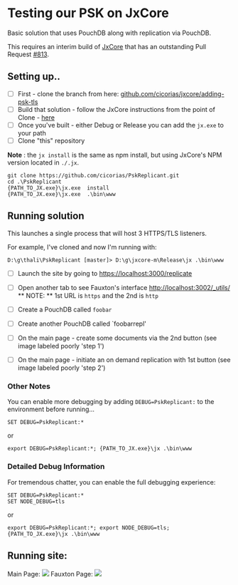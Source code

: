 # Testing our PSK on JxCore
Basic solution that uses PouchDB along with replication via PouchDB.

This requires an interim build of [JxCore](http://jxcore.com/home/) that has an outstanding Pull Request [#813](https://github.com/jxcore/jxcore/pull/813).

## Setting up..

- [ ] First - clone the branch from here: [github.com/cicorias/jxcore/adding-psk-tls](https://github.com/cicorias/jxcore/tree/adding-psk-tls)
- [ ] Build that solution - follow the JxCore instructions from the point of Clone - [here](https://github.com/jxcore/jxcore/blob/master/doc/HOW_TO_COMPILE.md)
- [ ] Once you've built - either Debug or Release you can add the `jx.exe` to your path
- [ ] Clone "this" repository 

**Note** : the `jx install` is the same as npm install, but using JxCore's NPM version located in `./.jx`.

```
git clone https://github.com/cicorias/PskReplicant.git
cd .\PskReplicant
{PATH_TO_JX.exe}\jx.exe  install
{PATH_TO_JX.exe}\jx.exe  .\bin\www

```

## Running solution

This launches a single process that will host 3 HTTPS/TLS listeners.

For example, I've cloned and now I'm running with:

```
D:\g\thali\PskReplicant [master]> D:\g\jxcore-m\Release\jx .\bin\www
```

- [ ] Launch the site by going to [https://localhost:3000/replicate](https://localhost:3000/replicate)
- [ ] Open another tab to see Fauxton's interface [http://localhost:3002/_utils/](http://localhost:3002/_utils/)
** NOTE: ** 1st URL is `https` and the 2nd is `http`
- [ ] Create a PouchDB called `foobar`
- [ ] Create another PouchDB called `foobarrepl'
- [ ] On the main page - create some documents via the 2nd button (see image labeled poorly 'step 1')
- [ ] On the main page - initiate an on demand replication with 1st button (see image labeled poorly 'step 2')


### Other Notes
You can enable  more debugging by adding `DEBUG=PskReplicant:` to the environment before running...

```
SET DEBUG=PskReplicant:*
```
or 
```
export DEBUG=PskReplicant:*; {PATH_TO_JX.exe}\jx .\bin\www
```

### Detailed Debug Information

For tremendous chatter, you can enable the full debugging experience:

```
SET DEBUG=PskReplicant:*
SET NODE_DEBUG=tls
```
or
```
export DEBUG=PskReplicant:*; export NODE_DEBUG=tls; {PATH_TO_JX.exe}\jx .\bin\www
```


## Running site:
Main Page: ![](https://farm2.staticflickr.com/1485/24763488099_9ba73f247b_b.jpg)
Fauxton Page: ![](https://farm2.staticflickr.com/1471/24504349913_e124b6cbb3_b.jpg)